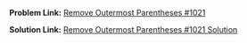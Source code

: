 **Problem Link:** [Remove Outermost Parentheses #1021](https://leetcode.com/problems/remove-outermost-parentheses/)

**Solution Link:** [Remove Outermost Parentheses #1021 Solution](https://github.com/thepranaygupta/Data-Structures-and-Algorithms/blob/main/2.%20Stack/LeetCode%20Qs/01.%20Remove%20Outermost%20Parentheses%20%231021/Remove%20Outermost%20Parentheses.java)
